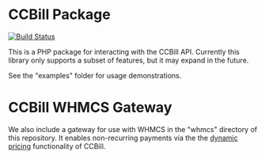 # CCBill Package

[![Build Status](https://travis-ci.org/MCProHosting/ccbill.svg?branch=master)](https://travis-ci.org/MCProHosting/ccbill)

This is a PHP package for interacting with the CCBill API. Currently this library only supports a subset of features, but it may expand in the future.

See the "examples" folder for usage demonstrations.

# CCBill WHMCS Gateway

We also include a gateway for use with WHMCS in the "whmcs" directory of this repository. It enables non-recurring payments via the the [dynamic pricing](https://www.ccbill.com/cs/manuals/CCBill_Dynamic_Pricing.pdf) functionality of CCBill.
